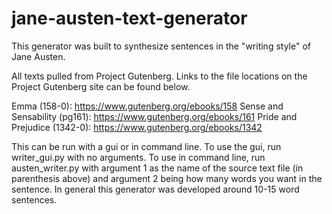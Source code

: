 # jane-austen-text-generator

This generator was built to synthesize sentences in the "writing style" of Jane Austen. 

All texts pulled from Project Gutenberg. Links to the file locations on the Project Gutenberg site can be found below.

Emma (158-0): https://www.gutenberg.org/ebooks/158 
Sense and Sensability (pg161): https://www.gutenberg.org/ebooks/161 
Pride and Prejudice (1342-0): https://www.gutenberg.org/ebooks/1342 

This can be run with a gui or in command line. To use the gui, run writer_gui.py with no arguments. To use in command line, run austen_writer.py with argument 1 as the name of the source text file (in parenthesis above) and argument 2 being how many words you want in the sentence. In general this generator was developed around 10-15 word sentences.
